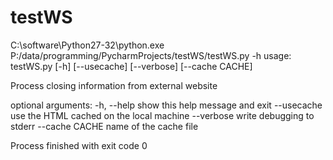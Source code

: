 # testWS

C:\software\Python27-32\python.exe P:/data/programming/PycharmProjects/testWS/testWS.py -h
usage: testWS.py [-h] [--usecache] [--verbose] [--cache CACHE]

Process closing information from external website

optional arguments:
  -h, --help     show this help message and exit
  --usecache     use the HTML cached on the local machine
  --verbose      write debugging to stderr
  --cache CACHE  name of the cache file

Process finished with exit code 0

